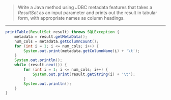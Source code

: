 > Write a Java method using JDBC metadata features that takes a _ResultSet_
> as an input parameter and prints out the result in tabular form, with appropriate 
> names as column headings. 

--------------------------------

```java
printTable(ResultSet result) throws SQLException { 
    metadata = result.getMetaData();
    num_cols = metadata.getColumnCount();
    for (int i = 1; i <= num_cols; i++) {
        System.out.print(metadata.getColumnName(i) + '\t');
    }
    System.out.println();
    while (result.next()) {
        for (int i = 1; i <= num_cols; i++) { 
            System.out.print(result.getString(i) + '\t');
        }
        System.out.println();
    }
}
```